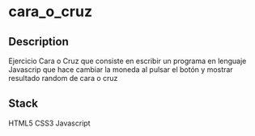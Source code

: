 # cara_o_cruz

## Description
 Ejercicio Cara o Cruz que consiste en escribir un programa en lenguaje Javascrip que hace cambiar la moneda al pulsar el botón y mostrar resultado random de cara  o cruz

## Stack
HTML5
CSS3
Javascript